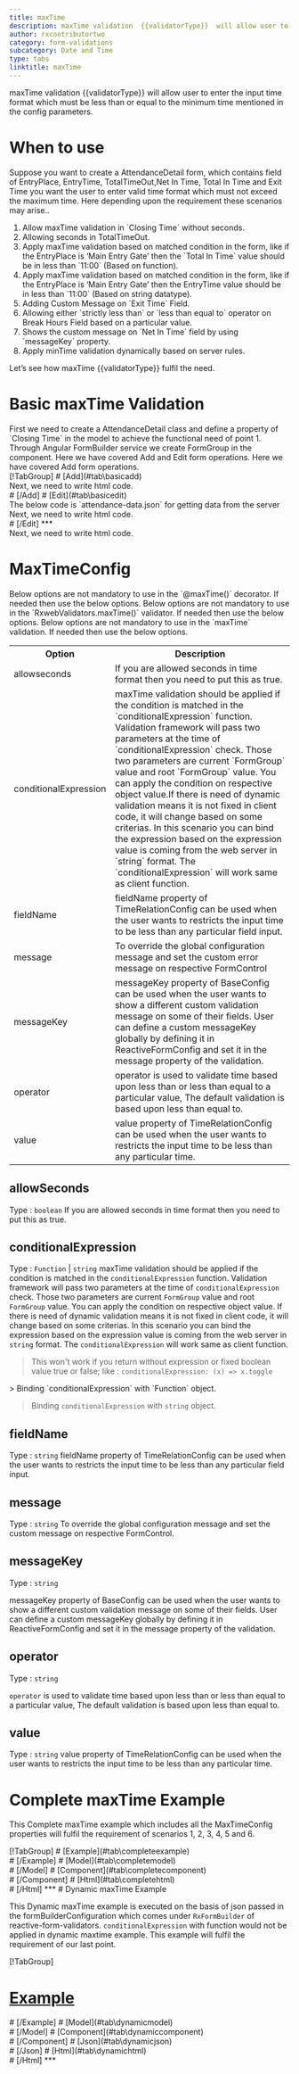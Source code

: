 ```yaml
---
title: maxTime 
description: maxTime validation  {{validatorType}}  will allow user to enter the input time format which must be less than or equal to the maximum time mentioned in the config parameters.
author: rxcontributortwo
category: form-validations
subcategory: Date and Time
type: tabs
linktitle: maxTime
---
```


<div class="title-bar"><p>maxTime validation  {{validatorType}}  will allow user to enter the input time format which must be less than or equal to the minimum time mentioned in the config parameters.</p></div>

# When to use
Suppose you want to create a AttendanceDetail form, which contains field of EntryPlace, EntryTime, TotalTimeOut,Net In Time, Total In Time and Exit Time you want the user to enter valid time format which must not exceed the maximum time. Here depending upon the requirement these scenarios may arise..

<ol class='showHideElement'>
    <li>Allow maxTime validation in `Closing Time` without seconds.</li>
    <li>Allowing seconds in TotalTimeOut.</li>
    <li>Apply maxTime validation based on matched condition in the form, like if the EntryPlace is ‘Main Entry Gate’ then the `Total In Time` value should be in less than `11:00` (Based on function).</li>
    <li>Apply maxTime validation based on matched condition in the form, like if the EntryPlace is ‘Main Entry Gate’ then the EntryTime value should be in less than `11:00` (Based on string datatype).</li>
    <li>Adding Custom Message on `Exit Time` Field.</li>
    <li>Allowing either `strictly less than` or `less than equal to` operator on Break Hours Field based on a particular value.</li>
    <li>Shows the custom message on `Net In Time` field by using `messageKey` property.</li>
    <data-scope scope="['decorator','validator']">
        <li>Apply minTime validation dynamically based on server rules.</li>
    </data-scope>
</ol>

Let’s see how maxTime {{validatorType}} fulfil the need.

# Basic maxTime Validation

<data-scope scope="['decorator','template-driven-directives','template-driven-decorators']">
First we need to create a AttendanceDetail class and define a property of `Closing Time` in the model to achieve the functional need of point 1.
<div component="app-code" key="maxTime-add-model"></div> 
</data-scope>
Through Angular FormBuilder service we create FormGroup in the component.
<data-scope scope="['decorator']">
Here we have covered Add and Edit form operations. 
</data-scope>

<data-scope scope="['validator','template-driven-directives','template-driven-decorators']">
Here we have covered Add form operations. 
</data-scope> 

<data-scope scope="['decorator']">
<div component="app-tabs" key="basic-operations"></div>
[!TabGroup]
# [Add](#tab\basicadd)
<div component="app-code" key="maxTime-add-component"></div> 
Next, we need to write html code.
<div component="app-code" key="maxTime-add-html"></div> 
<div component="app-example-runner" ref-component="app-maxTime-add"></div>
# [/Add]
# [Edit](#tab\basicedit)
<div component="app-code" key="maxTime-edit-component"></div> 
The below code is `attendance-data.json` for getting data from the server
<div component="app-code" key="maxTime-edit-json"></div> 
Next, we need to write html code.
<div component="app-code" key="maxTime-edit-html"></div> 
<div component="app-example-runner" ref-component="app-maxTime-edit"></div>
# [/Edit]
***
</data-scope>

<data-scope scope="['validator','template-driven-directives','template-driven-decorators']">
<div component="app-code" key="maxTime-add-component"></div> 
Next, we need to write html code.
<div component="app-code" key="maxTime-add-html"></div> 
<div component="app-example-runner" ref-component="app-maxTime-add"></div>
</data-scope>

# MaxTimeConfig
<data-scope scope="['decorator']">
Below options are not mandatory to use in the `@maxTime()` decorator. If needed then use the below options.
</data-scope>

<data-scope scope="['validator']">
Below options are not mandatory to use in the `RxwebValidators.maxTime()` validator. If needed then use the below options.
</data-scope>

<data-scope scope="['template-driven-directives','template-driven-decorators']">
Below options are not mandatory to use in the `maxTime` validation. If needed then use the below options.
</data-scope>

<table class="table table-bordered table-striped showHideElement">
<tr><th>Option</th><th>Description</th></tr>
<tr><td><a (click)='scrollTo("#allowseconds")' title="allowseconds">allowseconds</a></td><td>If you are allowed seconds in time format then you need to put this as true.</td></tr>
<tr><td><a (click)='scrollTo("#conditionalExpression")' title="conditionalExpression">conditionalExpression</a></td><td>maxTime validation should be applied if the condition is matched in the `conditionalExpression` function. Validation framework will pass two parameters at the time of `conditionalExpression` check. Those two parameters are current `FormGroup` value and root `FormGroup` value. You can apply the condition on respective object value.If there is need of dynamic validation means it is not fixed in client code, it will change based on some criterias. In this scenario you can bind the expression based on the expression value is coming from the web server in `string` format. The `conditionalExpression` will work same as client function.</td></tr>
<tr><td><a (click)='scrollTo("#fieldName")' title="fieldName">fieldName</a></td><td>fieldName property of TimeRelationConfig can be used when the user wants to restricts the input time to be less than any particular field input.</td></tr>
<tr><td><a (click)='scrollTo("#message")' title="message">message</a></td><td>To override the global configuration message and set the custom error message on respective FormControl</td></tr>
<tr><td><a (click)='scrollTo("#messageKey")' title="messageKey">messageKey</a></td><td>messageKey property of BaseConfig can be used when the user wants to show a different custom validation message on some of their fields. User can define a custom messageKey globally by defining it in ReactiveFormConfig and set it in the message property of the validation.</td></tr>
<tr><td><a (click)='scrollTo("#operator")' title="operator">operator</a></td><td>operator is used to validate time based upon less than or less than equal to a particular value, The default validation is based upon less than equal to.</td></tr>
<tr><td><a (click)='scrollTo("#value")' title="value">value</a></td><td>value property of TimeRelationConfig can be used when the user wants to restricts the input time to be less than any particular time.</td></tr>
</table >

## allowSeconds 
Type :  `boolean` 
If you are allowed seconds in time format then you need to put this as true.

<div component="app-code" key="maxTime-allowSecondsExample-model"></div> 
<div component="app-example-runner" ref-component="app-maxTime-allowSeconds" title="maxTime {{validatorType}} with allowSeconds" key="allowSeconds"></div>

## conditionalExpression 
Type :  `Function`  |  `string` 
maxTime validation should be applied if the condition is matched in the `conditionalExpression` function. Validation framework will pass two parameters at the time of `conditionalExpression` check. Those two parameters are current `FormGroup` value and root `FormGroup` value. You can apply the condition on respective object value.
If there is need of dynamic validation means it is not fixed in client code, it will change based on some criterias. In this scenario you can bind the expression based on the expression value is coming from the web server in `string` format. The `conditionalExpression` will work same as client function.

> This won't work if you return without expression or fixed boolean value true or false; like : `conditionalExpression: (x) => x.toggle`

<data-scope scope="['validator','decorator']">
> Binding `conditionalExpression` with `Function` object.
<div component="app-code" key="maxTime-conditionalExpressionExampleFunction-model"></div> 
</data-scope>

> Binding `conditionalExpression` with `string` object.
<div component="app-code" key="maxTime-conditionalExpressionExampleString-model"></div> 

<div component="app-example-runner" ref-component="app-maxTime-conditionalExpression" title="maxTime {{validatorType}} with conditionalExpression" key="conditionalExpression"></div>

## fieldName 
Type :  `string` 
fieldName property of TimeRelationConfig can be used when the user wants to restricts the input time to be less than any particular field input.

<div component="app-code" key="maxTime-fieldNameExample-model"></div> 
<div component="app-example-runner" ref-component="app-maxTime-fieldName" title="maxTime {{validatorType}} with fieldName" key="fieldName"></div>

## message 
Type :  `string` 
To override the global configuration message and set the custom message on respective FormControl.

<div component="app-code" key="maxTime-messageExample-model"></div> 
<div component="app-example-runner" ref-component="app-maxTime-message" title="maxTime {{validatorType}} with message" key="message"></div>

## messageKey
Type : `string`

messageKey property of BaseConfig can be used when the user wants to show a different custom validation message on some of their fields. User can define a custom messageKey globally by defining it in ReactiveFormConfig and set it in the message property of the validation.

<div component="app-code" key="maxTime-messageKeyExample-model"></div> 
<div component="app-example-runner" ref-component="app-maxTime-messageKey" title="maxTime {{validatorType}} with messageKey" key="messageKey"></div>

## operator
Type :  `string` 

`operator` is used to validate time based upon less than or less than equal to a particular value, The default validation is based upon less than equal to.

<div component="app-code" key="maxTime-operatorExample-model"></div> 
<div component="app-example-runner" ref-component="app-maxTime-operator" title="maxTime {{validatorType}} with operator" key="operator"></div>

## value 
Type :  `string` 
value property of TimeRelationConfig can be used when the user wants to restricts the input time to be less than any particular time.

<div component="app-code" key="maxTime-valueExample-model"></div> 
<div component="app-example-runner" ref-component="app-maxTime-value" title="maxTime {{validatorType}} with value" key="value"></div>

# Complete maxTime Example

This Complete maxTime example which includes all the MaxTimeConfig properties will fulfil the requirement of scenarios 1, 2, 3, 4, 5 and 6.

<div component="app-tabs" key="complete"></div>
[!TabGroup]
# [Example](#tab\completeexample)
<div component="app-example-runner" ref-component="app-maxTime-complete"></div>
# [/Example]
<data-scope scope="['decorator','template-driven-directives','template-driven-decorators']">
# [Model](#tab\completemodel)
<div component="app-code" key="maxTime-complete-model"></div> 
# [/Model]
</data-scope>
# [Component](#tab\completecomponent)
<div component="app-code" key="maxTime-complete-component"></div> 
# [/Component]
# [Html](#tab\completehtml)
<div component="app-code" key="maxTime-complete-html"></div> 
# [/Html]
***

<data-scope scope="['decorator','validator']">
# Dynamic maxTime Example

This Dynamic maxTime example is executed on the basis of json passed in the formBuilderConfiguration which comes under `RxFormBuilder` of reactive-form-validators. `conditionalExpression` with function would not be applied in dynamic maxtime example. This example will fulfil the requirement of our last point.

<div component="app-tabs" key="dynamic"></div>

[!TabGroup]
# [Example](#tab\dynamicexample)
<div component="app-example-runner" ref-component="app-maxTime-dynamic"></div>
# [/Example]
<data-scope scope="['decorator']">
# [Model](#tab\dynamicmodel)
<div component="app-code" key="maxTime-dynamic-model"></div>
# [/Model]
</data-scope>
# [Component](#tab\dynamiccomponent)
<div component="app-code" key="maxTime-dynamic-component"></div>
# [/Component]
# [Json](#tab\dynamicjson)
<div component="app-code" key="maxTime-dynamic-json"></div>
# [/Json]
# [Html](#tab\dynamichtml)
<div component="app-code" key="maxTime-dynamic-html"></div> 
# [/Html]
***
</data-scope>
